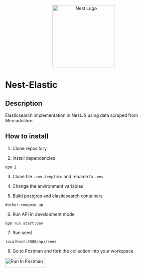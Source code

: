 <p align="center">
  <a href="http://nestjs.com/" target="blank"><img src="https://nestjs.com/img/logo-small.svg" width="200" alt="Nest Logo" /></a>
</p>

# Nest-Elastic

## Description
Elasticsearch implementation in NestJS using data scraped from Mercadolibre

## How to install
1. Clone repository

2. Install dependencies
```
npm i
```

3. Clone file ```.env.template``` and rename to ```.env```

4. Change the environment variables

5. Build postgres and elasticsearch containers
```
docker-compose up
```

6. Run API in development mode
```
npm run start:dev
```

7. Run seed
```
localhost:3000/api/seed
```

8. Go to Postman and fork the collection into your workspace

[<img src="https://run.pstmn.io/button.svg" alt="Run In Postman" style="width: 128px; height: 32px;">](https://god.gw.postman.com/run-collection/24980285-394aa71d-e916-4a8c-9962-17951b44b02c?action=collection%2Ffork&source=rip_markdown&collection-url=entityId%3D24980285-394aa71d-e916-4a8c-9962-17951b44b02c%26entityType%3Dcollection%26workspaceId%3Dc341681c-e51e-4470-8bba-a54f2a2f8bc9)

